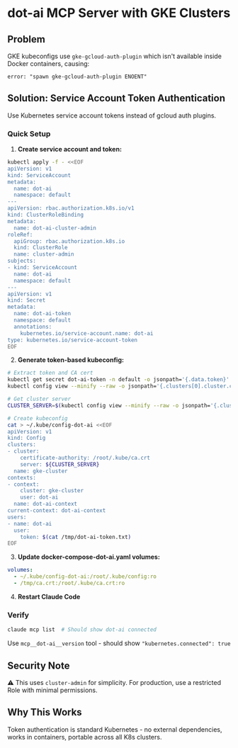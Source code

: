 # dot-ai MCP Server with GKE Clusters

## Problem

GKE kubeconfigs use `gke-gcloud-auth-plugin` which isn't available inside Docker containers, causing:
```
error: "spawn gke-gcloud-auth-plugin ENOENT"
```

## Solution: Service Account Token Authentication

Use Kubernetes service account tokens instead of gcloud auth plugins.

### Quick Setup

1. **Create service account and token:**

```bash
kubectl apply -f - <<EOF
apiVersion: v1
kind: ServiceAccount
metadata:
  name: dot-ai
  namespace: default
---
apiVersion: rbac.authorization.k8s.io/v1
kind: ClusterRoleBinding
metadata:
  name: dot-ai-cluster-admin
roleRef:
  apiGroup: rbac.authorization.k8s.io
  kind: ClusterRole
  name: cluster-admin
subjects:
- kind: ServiceAccount
  name: dot-ai
  namespace: default
---
apiVersion: v1
kind: Secret
metadata:
  name: dot-ai-token
  namespace: default
  annotations:
    kubernetes.io/service-account.name: dot-ai
type: kubernetes.io/service-account-token
EOF
```

2. **Generate token-based kubeconfig:**

```bash
# Extract token and CA cert
kubectl get secret dot-ai-token -n default -o jsonpath='{.data.token}' | base64 -d > /tmp/dot-ai-token.txt
kubectl config view --minify --raw -o jsonpath='{.clusters[0].cluster.certificate-authority-data}' | base64 -d > /tmp/ca.crt

# Get cluster server
CLUSTER_SERVER=$(kubectl config view --minify --raw -o jsonpath='{.clusters[0].cluster.server}')

# Create kubeconfig
cat > ~/.kube/config-dot-ai <<EOF
apiVersion: v1
kind: Config
clusters:
- cluster:
    certificate-authority: /root/.kube/ca.crt
    server: ${CLUSTER_SERVER}
  name: gke-cluster
contexts:
- context:
    cluster: gke-cluster
    user: dot-ai
  name: dot-ai-context
current-context: dot-ai-context
users:
- name: dot-ai
  user:
    token: $(cat /tmp/dot-ai-token.txt)
EOF
```

3. **Update docker-compose-dot-ai.yaml volumes:**

```yaml
volumes:
  - ~/.kube/config-dot-ai:/root/.kube/config:ro
  - /tmp/ca.crt:/root/.kube/ca.crt:ro
```

4. **Restart Claude Code**

### Verify

```bash
claude mcp list  # Should show dot-ai connected
```

Use `mcp__dot-ai__version` tool - should show `"kubernetes.connected": true`

## Security Note

⚠️ This uses `cluster-admin` for simplicity. For production, use a restricted Role with minimal permissions.

## Why This Works

Token authentication is standard Kubernetes - no external dependencies, works in containers, portable across all K8s clusters.
